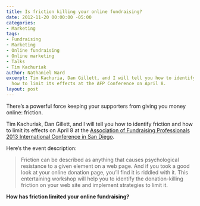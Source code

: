 ```yaml
---
title: Is friction killing your online fundraising?
date: 2012-11-20 00:00:00 -05:00
categories:
- Marketing
tags:
- Fundraising
- Marketing
- Online fundraising
- Online marketing
- Talks
- Tim Kachuriak
author: Nathaniel Ward
excerpt: Tim Kachuria, Dan Gillett, and I will tell you how to identify friction and
  how to limit its effects at the AFP Conference on April 8.
layout: post
---
```


There’s a powerful force keeping your supporters from giving you money online: friction.

Tim Kachuriak, Dan Gillett, and I will tell you how to identify friction and how to limit its effects on April 8 at the [Association of Fundraising Professionals 2013 International Conference in San Diego][1].

Here’s the event description:

> Friction can be described as anything that causes psychological resistance to a given element on a web page. And if you took a good look at your online donation page, you’ll find it is riddled with it. This entertaining workshop will help you to identify the donation-killing friction on your web site and implement strategies to limit it.

**How has friction limited your online fundraising?**

 [1]: http://conference.afpnet.org/